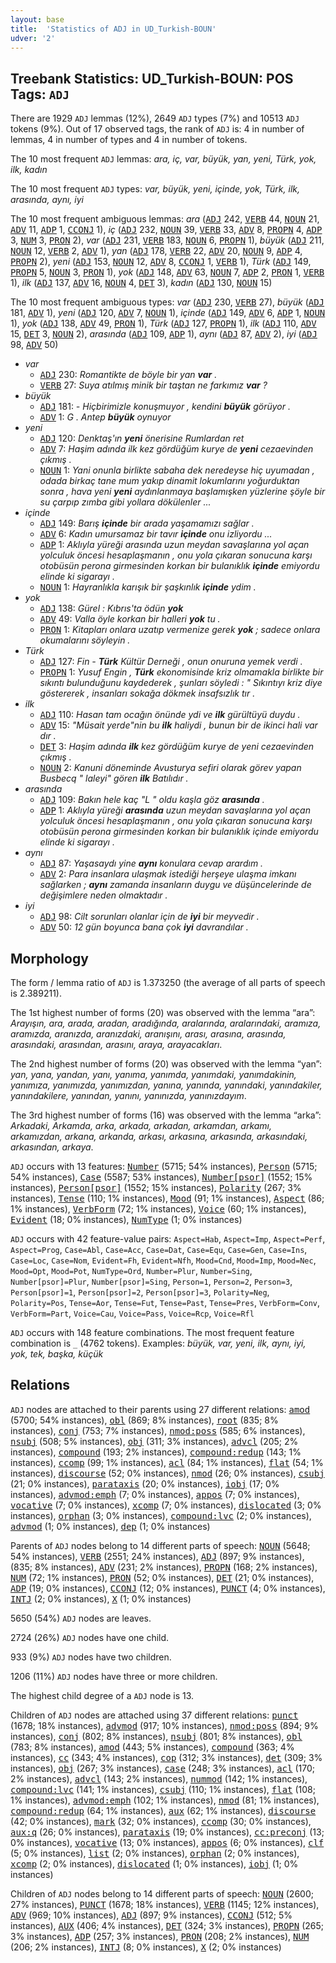 ```yaml
---
layout: base
title:  'Statistics of ADJ in UD_Turkish-BOUN'
udver: '2'
---
```


## Treebank Statistics: UD_Turkish-BOUN: POS Tags: `ADJ`

There are 1929 `ADJ` lemmas (12%), 2649 `ADJ` types (7%) and 10513 `ADJ` tokens (9%).
Out of 17 observed tags, the rank of `ADJ` is: 4 in number of lemmas, 4 in number of types and 4 in number of tokens.

The 10 most frequent `ADJ` lemmas: <em>ara, iç, var, büyük, yan, yeni, Türk, yok, ilk, kadın</em>

The 10 most frequent `ADJ` types:  <em>var, büyük, yeni, içinde, yok, Türk, ilk, arasında, aynı, iyi</em>

The 10 most frequent ambiguous lemmas: <em>ara</em> (<tt><a href="tr_boun-pos-ADJ.html">ADJ</a></tt> 242, <tt><a href="tr_boun-pos-VERB.html">VERB</a></tt> 44, <tt><a href="tr_boun-pos-NOUN.html">NOUN</a></tt> 21, <tt><a href="tr_boun-pos-ADV.html">ADV</a></tt> 11, <tt><a href="tr_boun-pos-ADP.html">ADP</a></tt> 1, <tt><a href="tr_boun-pos-CCONJ.html">CCONJ</a></tt> 1), <em>iç</em> (<tt><a href="tr_boun-pos-ADJ.html">ADJ</a></tt> 232, <tt><a href="tr_boun-pos-NOUN.html">NOUN</a></tt> 39, <tt><a href="tr_boun-pos-VERB.html">VERB</a></tt> 33, <tt><a href="tr_boun-pos-ADV.html">ADV</a></tt> 8, <tt><a href="tr_boun-pos-PROPN.html">PROPN</a></tt> 4, <tt><a href="tr_boun-pos-ADP.html">ADP</a></tt> 3, <tt><a href="tr_boun-pos-NUM.html">NUM</a></tt> 3, <tt><a href="tr_boun-pos-PRON.html">PRON</a></tt> 2), <em>var</em> (<tt><a href="tr_boun-pos-ADJ.html">ADJ</a></tt> 231, <tt><a href="tr_boun-pos-VERB.html">VERB</a></tt> 183, <tt><a href="tr_boun-pos-NOUN.html">NOUN</a></tt> 6, <tt><a href="tr_boun-pos-PROPN.html">PROPN</a></tt> 1), <em>büyük</em> (<tt><a href="tr_boun-pos-ADJ.html">ADJ</a></tt> 211, <tt><a href="tr_boun-pos-NOUN.html">NOUN</a></tt> 12, <tt><a href="tr_boun-pos-VERB.html">VERB</a></tt> 2, <tt><a href="tr_boun-pos-ADV.html">ADV</a></tt> 1), <em>yan</em> (<tt><a href="tr_boun-pos-ADJ.html">ADJ</a></tt> 178, <tt><a href="tr_boun-pos-VERB.html">VERB</a></tt> 22, <tt><a href="tr_boun-pos-ADV.html">ADV</a></tt> 20, <tt><a href="tr_boun-pos-NOUN.html">NOUN</a></tt> 9, <tt><a href="tr_boun-pos-ADP.html">ADP</a></tt> 4, <tt><a href="tr_boun-pos-PROPN.html">PROPN</a></tt> 2), <em>yeni</em> (<tt><a href="tr_boun-pos-ADJ.html">ADJ</a></tt> 153, <tt><a href="tr_boun-pos-NOUN.html">NOUN</a></tt> 12, <tt><a href="tr_boun-pos-ADV.html">ADV</a></tt> 8, <tt><a href="tr_boun-pos-CCONJ.html">CCONJ</a></tt> 1, <tt><a href="tr_boun-pos-VERB.html">VERB</a></tt> 1), <em>Türk</em> (<tt><a href="tr_boun-pos-ADJ.html">ADJ</a></tt> 149, <tt><a href="tr_boun-pos-PROPN.html">PROPN</a></tt> 5, <tt><a href="tr_boun-pos-NOUN.html">NOUN</a></tt> 3, <tt><a href="tr_boun-pos-PRON.html">PRON</a></tt> 1), <em>yok</em> (<tt><a href="tr_boun-pos-ADJ.html">ADJ</a></tt> 148, <tt><a href="tr_boun-pos-ADV.html">ADV</a></tt> 63, <tt><a href="tr_boun-pos-NOUN.html">NOUN</a></tt> 7, <tt><a href="tr_boun-pos-ADP.html">ADP</a></tt> 2, <tt><a href="tr_boun-pos-PRON.html">PRON</a></tt> 1, <tt><a href="tr_boun-pos-VERB.html">VERB</a></tt> 1), <em>ilk</em> (<tt><a href="tr_boun-pos-ADJ.html">ADJ</a></tt> 137, <tt><a href="tr_boun-pos-ADV.html">ADV</a></tt> 16, <tt><a href="tr_boun-pos-NOUN.html">NOUN</a></tt> 4, <tt><a href="tr_boun-pos-DET.html">DET</a></tt> 3), <em>kadın</em> (<tt><a href="tr_boun-pos-ADJ.html">ADJ</a></tt> 130, <tt><a href="tr_boun-pos-NOUN.html">NOUN</a></tt> 15)

The 10 most frequent ambiguous types:  <em>var</em> (<tt><a href="tr_boun-pos-ADJ.html">ADJ</a></tt> 230, <tt><a href="tr_boun-pos-VERB.html">VERB</a></tt> 27), <em>büyük</em> (<tt><a href="tr_boun-pos-ADJ.html">ADJ</a></tt> 181, <tt><a href="tr_boun-pos-ADV.html">ADV</a></tt> 1), <em>yeni</em> (<tt><a href="tr_boun-pos-ADJ.html">ADJ</a></tt> 120, <tt><a href="tr_boun-pos-ADV.html">ADV</a></tt> 7, <tt><a href="tr_boun-pos-NOUN.html">NOUN</a></tt> 1), <em>içinde</em> (<tt><a href="tr_boun-pos-ADJ.html">ADJ</a></tt> 149, <tt><a href="tr_boun-pos-ADV.html">ADV</a></tt> 6, <tt><a href="tr_boun-pos-ADP.html">ADP</a></tt> 1, <tt><a href="tr_boun-pos-NOUN.html">NOUN</a></tt> 1), <em>yok</em> (<tt><a href="tr_boun-pos-ADJ.html">ADJ</a></tt> 138, <tt><a href="tr_boun-pos-ADV.html">ADV</a></tt> 49, <tt><a href="tr_boun-pos-PRON.html">PRON</a></tt> 1), <em>Türk</em> (<tt><a href="tr_boun-pos-ADJ.html">ADJ</a></tt> 127, <tt><a href="tr_boun-pos-PROPN.html">PROPN</a></tt> 1), <em>ilk</em> (<tt><a href="tr_boun-pos-ADJ.html">ADJ</a></tt> 110, <tt><a href="tr_boun-pos-ADV.html">ADV</a></tt> 15, <tt><a href="tr_boun-pos-DET.html">DET</a></tt> 3, <tt><a href="tr_boun-pos-NOUN.html">NOUN</a></tt> 2), <em>arasında</em> (<tt><a href="tr_boun-pos-ADJ.html">ADJ</a></tt> 109, <tt><a href="tr_boun-pos-ADP.html">ADP</a></tt> 1), <em>aynı</em> (<tt><a href="tr_boun-pos-ADJ.html">ADJ</a></tt> 87, <tt><a href="tr_boun-pos-ADV.html">ADV</a></tt> 2), <em>iyi</em> (<tt><a href="tr_boun-pos-ADJ.html">ADJ</a></tt> 98, <tt><a href="tr_boun-pos-ADV.html">ADV</a></tt> 50)


* <em>var</em>
  * <tt><a href="tr_boun-pos-ADJ.html">ADJ</a></tt> 230: <em>Romantikte de böyle bir yan <b>var</b> .</em>
  * <tt><a href="tr_boun-pos-VERB.html">VERB</a></tt> 27: <em>Suya atılmış minik bir taştan ne farkımız <b>var</b> ?</em>
* <em>büyük</em>
  * <tt><a href="tr_boun-pos-ADJ.html">ADJ</a></tt> 181: <em>- Hiçbirimizle konuşmuyor , kendini <b>büyük</b> görüyor .</em>
  * <tt><a href="tr_boun-pos-ADV.html">ADV</a></tt> 1: <em>G . Antep <b>büyük</b> oynuyor</em>
* <em>yeni</em>
  * <tt><a href="tr_boun-pos-ADJ.html">ADJ</a></tt> 120: <em>Denktaş'ın <b>yeni</b> önerisine Rumlardan ret</em>
  * <tt><a href="tr_boun-pos-ADV.html">ADV</a></tt> 7: <em>Haşim adında ilk kez gördüğüm kurye de <b>yeni</b> cezaevinden çıkmış .</em>
  * <tt><a href="tr_boun-pos-NOUN.html">NOUN</a></tt> 1: <em>Yani onunla birlikte sabaha dek neredeyse hiç uyumadan , odada birkaç tane mum yakıp dinamit lokumlarını yoğurduktan sonra , hava yeni <b>yeni</b> aydınlanmaya başlamışken yüzlerine şöyle bir su çarpıp zımba gibi yollara dökülenler ...</em>
* <em>içinde</em>
  * <tt><a href="tr_boun-pos-ADJ.html">ADJ</a></tt> 149: <em>Barış <b>içinde</b> bir arada yaşamamızı sağlar .</em>
  * <tt><a href="tr_boun-pos-ADV.html">ADV</a></tt> 6: <em>Kadın umursamaz bir tavır <b>içinde</b> onu izliyordu ...</em>
  * <tt><a href="tr_boun-pos-ADP.html">ADP</a></tt> 1: <em>Aklıyla yüreği arasında uzun meydan savaşlarına yol açan yolculuk öncesi hesaplaşmanın , onu yola çıkaran sonucuna karşı otobüsün perona girmesinden korkan bir bulanıklık <b>içinde</b> emiyordu elinde ki sigarayı .</em>
  * <tt><a href="tr_boun-pos-NOUN.html">NOUN</a></tt> 1: <em>Hayranlıkla karışık bir şaşkınlık <b>içinde</b> ydim .</em>
* <em>yok</em>
  * <tt><a href="tr_boun-pos-ADJ.html">ADJ</a></tt> 138: <em>Gürel : Kıbrıs'ta ödün <b>yok</b></em>
  * <tt><a href="tr_boun-pos-ADV.html">ADV</a></tt> 49: <em>Valla öyle korkan bir halleri <b>yok</b> tu .</em>
  * <tt><a href="tr_boun-pos-PRON.html">PRON</a></tt> 1: <em>Kitapları onlara uzatıp vermenize gerek <b>yok</b> ; sadece onlara okumalarını söyleyin .</em>
* <em>Türk</em>
  * <tt><a href="tr_boun-pos-ADJ.html">ADJ</a></tt> 127: <em>Fin - <b>Türk</b> Kültür Derneği , onun onuruna yemek verdi .</em>
  * <tt><a href="tr_boun-pos-PROPN.html">PROPN</a></tt> 1: <em>Yusuf Engin , <b>Türk</b> ekonomisinde kriz olmamakla birlikte bir sıkıntı bulunduğunu kaydederek , şunları söyledi : " Sıkıntıyı kriz diye göstererek , insanları sokağa dökmek insafsızlık tır .</em>
* <em>ilk</em>
  * <tt><a href="tr_boun-pos-ADJ.html">ADJ</a></tt> 110: <em>Hasan tam ocağın önünde ydi ve <b>ilk</b> gürültüyü duydu .</em>
  * <tt><a href="tr_boun-pos-ADV.html">ADV</a></tt> 15: <em>"Müsait yerde"nin bu <b>ilk</b> haliydi , bunun bir de ikinci hali var dır .</em>
  * <tt><a href="tr_boun-pos-DET.html">DET</a></tt> 3: <em>Haşim adında <b>ilk</b> kez gördüğüm kurye de yeni cezaevinden çıkmış .</em>
  * <tt><a href="tr_boun-pos-NOUN.html">NOUN</a></tt> 2: <em>Kanuni döneminde Avusturya sefiri olarak görev yapan Busbecq " laleyi" gören <b>ilk</b> Batılıdır .</em>
* <em>arasında</em>
  * <tt><a href="tr_boun-pos-ADJ.html">ADJ</a></tt> 109: <em>Bakın hele kaç "L " oldu kaşla göz <b>arasında</b> .</em>
  * <tt><a href="tr_boun-pos-ADP.html">ADP</a></tt> 1: <em>Aklıyla yüreği <b>arasında</b> uzun meydan savaşlarına yol açan yolculuk öncesi hesaplaşmanın , onu yola çıkaran sonucuna karşı otobüsün perona girmesinden korkan bir bulanıklık içinde emiyordu elinde ki sigarayı .</em>
* <em>aynı</em>
  * <tt><a href="tr_boun-pos-ADJ.html">ADJ</a></tt> 87: <em>Yaşasaydı yine <b>aynı</b> konulara cevap arardım .</em>
  * <tt><a href="tr_boun-pos-ADV.html">ADV</a></tt> 2: <em>Para insanlara ulaşmak istediği herşeye ulaşma imkanı sağlarken ; <b>aynı</b> zamanda insanların duygu ve düşüncelerinde de değişimlere neden olmaktadır .</em>
* <em>iyi</em>
  * <tt><a href="tr_boun-pos-ADJ.html">ADJ</a></tt> 98: <em>Cilt sorunları olanlar için de <b>iyi</b> bir meyvedir .</em>
  * <tt><a href="tr_boun-pos-ADV.html">ADV</a></tt> 50: <em>12 gün boyunca bana çok <b>iyi</b> davrandılar .</em>

## Morphology

The form / lemma ratio of `ADJ` is 1.373250 (the average of all parts of speech is 2.389211).

The 1st highest number of forms (20) was observed with the lemma “ara”: <em>Arayışın, ara, arada, aradan, aradığında, aralarında, aralarındaki, aramıza, aramızda, aranızda, aranızdaki, aranışını, arası, arasına, arasında, arasındaki, arasından, arasını, araya, arayacakları</em>.

The 2nd highest number of forms (20) was observed with the lemma “yan”: <em>yan, yana, yandan, yanı, yanıma, yanımda, yanımdaki, yanımdakinin, yanımıza, yanımızda, yanımızdan, yanına, yanında, yanındaki, yanındakiler, yanındakilere, yanından, yanını, yanınızda, yanınızdayım</em>.

The 3rd highest number of forms (16) was observed with the lemma “arka”: <em>Arkadaki, Arkamda, arka, arkada, arkadan, arkamdan, arkamı, arkamızdan, arkana, arkanda, arkası, arkasına, arkasında, arkasındaki, arkasından, arkaya</em>.

`ADJ` occurs with 13 features: <tt><a href="tr_boun-feat-Number.html">Number</a></tt> (5715; 54% instances), <tt><a href="tr_boun-feat-Person.html">Person</a></tt> (5715; 54% instances), <tt><a href="tr_boun-feat-Case.html">Case</a></tt> (5587; 53% instances), <tt><a href="tr_boun-feat-Number-psor.html">Number[psor]</a></tt> (1552; 15% instances), <tt><a href="tr_boun-feat-Person-psor.html">Person[psor]</a></tt> (1552; 15% instances), <tt><a href="tr_boun-feat-Polarity.html">Polarity</a></tt> (267; 3% instances), <tt><a href="tr_boun-feat-Tense.html">Tense</a></tt> (110; 1% instances), <tt><a href="tr_boun-feat-Mood.html">Mood</a></tt> (91; 1% instances), <tt><a href="tr_boun-feat-Aspect.html">Aspect</a></tt> (86; 1% instances), <tt><a href="tr_boun-feat-VerbForm.html">VerbForm</a></tt> (72; 1% instances), <tt><a href="tr_boun-feat-Voice.html">Voice</a></tt> (60; 1% instances), <tt><a href="tr_boun-feat-Evident.html">Evident</a></tt> (18; 0% instances), <tt><a href="tr_boun-feat-NumType.html">NumType</a></tt> (1; 0% instances)

`ADJ` occurs with 42 feature-value pairs: `Aspect=Hab`, `Aspect=Imp`, `Aspect=Perf`, `Aspect=Prog`, `Case=Abl`, `Case=Acc`, `Case=Dat`, `Case=Equ`, `Case=Gen`, `Case=Ins`, `Case=Loc`, `Case=Nom`, `Evident=Fh`, `Evident=Nfh`, `Mood=Cnd`, `Mood=Imp`, `Mood=Nec`, `Mood=Opt`, `Mood=Pot`, `NumType=Ord`, `Number=Plur`, `Number=Sing`, `Number[psor]=Plur`, `Number[psor]=Sing`, `Person=1`, `Person=2`, `Person=3`, `Person[psor]=1`, `Person[psor]=2`, `Person[psor]=3`, `Polarity=Neg`, `Polarity=Pos`, `Tense=Aor`, `Tense=Fut`, `Tense=Past`, `Tense=Pres`, `VerbForm=Conv`, `VerbForm=Part`, `Voice=Cau`, `Voice=Pass`, `Voice=Rcp`, `Voice=Rfl`

`ADJ` occurs with 148 feature combinations.
The most frequent feature combination is `_` (4762 tokens).
Examples: <em>büyük, var, yeni, ilk, aynı, iyi, yok, tek, başka, küçük</em>


## Relations

`ADJ` nodes are attached to their parents using 27 different relations: <tt><a href="tr_boun-dep-amod.html">amod</a></tt> (5700; 54% instances), <tt><a href="tr_boun-dep-obl.html">obl</a></tt> (869; 8% instances), <tt><a href="tr_boun-dep-root.html">root</a></tt> (835; 8% instances), <tt><a href="tr_boun-dep-conj.html">conj</a></tt> (753; 7% instances), <tt><a href="tr_boun-dep-nmod-poss.html">nmod:poss</a></tt> (585; 6% instances), <tt><a href="tr_boun-dep-nsubj.html">nsubj</a></tt> (508; 5% instances), <tt><a href="tr_boun-dep-obj.html">obj</a></tt> (311; 3% instances), <tt><a href="tr_boun-dep-advcl.html">advcl</a></tt> (205; 2% instances), <tt><a href="tr_boun-dep-compound.html">compound</a></tt> (193; 2% instances), <tt><a href="tr_boun-dep-compound-redup.html">compound:redup</a></tt> (143; 1% instances), <tt><a href="tr_boun-dep-ccomp.html">ccomp</a></tt> (99; 1% instances), <tt><a href="tr_boun-dep-acl.html">acl</a></tt> (84; 1% instances), <tt><a href="tr_boun-dep-flat.html">flat</a></tt> (54; 1% instances), <tt><a href="tr_boun-dep-discourse.html">discourse</a></tt> (52; 0% instances), <tt><a href="tr_boun-dep-nmod.html">nmod</a></tt> (26; 0% instances), <tt><a href="tr_boun-dep-csubj.html">csubj</a></tt> (21; 0% instances), <tt><a href="tr_boun-dep-parataxis.html">parataxis</a></tt> (20; 0% instances), <tt><a href="tr_boun-dep-iobj.html">iobj</a></tt> (17; 0% instances), <tt><a href="tr_boun-dep-advmod-emph.html">advmod:emph</a></tt> (7; 0% instances), <tt><a href="tr_boun-dep-appos.html">appos</a></tt> (7; 0% instances), <tt><a href="tr_boun-dep-vocative.html">vocative</a></tt> (7; 0% instances), <tt><a href="tr_boun-dep-xcomp.html">xcomp</a></tt> (7; 0% instances), <tt><a href="tr_boun-dep-dislocated.html">dislocated</a></tt> (3; 0% instances), <tt><a href="tr_boun-dep-orphan.html">orphan</a></tt> (3; 0% instances), <tt><a href="tr_boun-dep-compound-lvc.html">compound:lvc</a></tt> (2; 0% instances), <tt><a href="tr_boun-dep-advmod.html">advmod</a></tt> (1; 0% instances), <tt><a href="tr_boun-dep-dep.html">dep</a></tt> (1; 0% instances)

Parents of `ADJ` nodes belong to 14 different parts of speech: <tt><a href="tr_boun-pos-NOUN.html">NOUN</a></tt> (5648; 54% instances), <tt><a href="tr_boun-pos-VERB.html">VERB</a></tt> (2551; 24% instances), <tt><a href="tr_boun-pos-ADJ.html">ADJ</a></tt> (897; 9% instances),  (835; 8% instances), <tt><a href="tr_boun-pos-ADV.html">ADV</a></tt> (231; 2% instances), <tt><a href="tr_boun-pos-PROPN.html">PROPN</a></tt> (168; 2% instances), <tt><a href="tr_boun-pos-NUM.html">NUM</a></tt> (72; 1% instances), <tt><a href="tr_boun-pos-PRON.html">PRON</a></tt> (52; 0% instances), <tt><a href="tr_boun-pos-DET.html">DET</a></tt> (21; 0% instances), <tt><a href="tr_boun-pos-ADP.html">ADP</a></tt> (19; 0% instances), <tt><a href="tr_boun-pos-CCONJ.html">CCONJ</a></tt> (12; 0% instances), <tt><a href="tr_boun-pos-PUNCT.html">PUNCT</a></tt> (4; 0% instances), <tt><a href="tr_boun-pos-INTJ.html">INTJ</a></tt> (2; 0% instances), <tt><a href="tr_boun-pos-X.html">X</a></tt> (1; 0% instances)

5650 (54%) `ADJ` nodes are leaves.

2724 (26%) `ADJ` nodes have one child.

933 (9%) `ADJ` nodes have two children.

1206 (11%) `ADJ` nodes have three or more children.

The highest child degree of a `ADJ` node is 13.

Children of `ADJ` nodes are attached using 37 different relations: <tt><a href="tr_boun-dep-punct.html">punct</a></tt> (1678; 18% instances), <tt><a href="tr_boun-dep-advmod.html">advmod</a></tt> (917; 10% instances), <tt><a href="tr_boun-dep-nmod-poss.html">nmod:poss</a></tt> (894; 9% instances), <tt><a href="tr_boun-dep-conj.html">conj</a></tt> (802; 8% instances), <tt><a href="tr_boun-dep-nsubj.html">nsubj</a></tt> (801; 8% instances), <tt><a href="tr_boun-dep-obl.html">obl</a></tt> (783; 8% instances), <tt><a href="tr_boun-dep-amod.html">amod</a></tt> (443; 5% instances), <tt><a href="tr_boun-dep-compound.html">compound</a></tt> (363; 4% instances), <tt><a href="tr_boun-dep-cc.html">cc</a></tt> (343; 4% instances), <tt><a href="tr_boun-dep-cop.html">cop</a></tt> (312; 3% instances), <tt><a href="tr_boun-dep-det.html">det</a></tt> (309; 3% instances), <tt><a href="tr_boun-dep-obj.html">obj</a></tt> (267; 3% instances), <tt><a href="tr_boun-dep-case.html">case</a></tt> (248; 3% instances), <tt><a href="tr_boun-dep-acl.html">acl</a></tt> (170; 2% instances), <tt><a href="tr_boun-dep-advcl.html">advcl</a></tt> (143; 2% instances), <tt><a href="tr_boun-dep-nummod.html">nummod</a></tt> (142; 1% instances), <tt><a href="tr_boun-dep-compound-lvc.html">compound:lvc</a></tt> (141; 1% instances), <tt><a href="tr_boun-dep-csubj.html">csubj</a></tt> (110; 1% instances), <tt><a href="tr_boun-dep-flat.html">flat</a></tt> (108; 1% instances), <tt><a href="tr_boun-dep-advmod-emph.html">advmod:emph</a></tt> (102; 1% instances), <tt><a href="tr_boun-dep-nmod.html">nmod</a></tt> (81; 1% instances), <tt><a href="tr_boun-dep-compound-redup.html">compound:redup</a></tt> (64; 1% instances), <tt><a href="tr_boun-dep-aux.html">aux</a></tt> (62; 1% instances), <tt><a href="tr_boun-dep-discourse.html">discourse</a></tt> (42; 0% instances), <tt><a href="tr_boun-dep-mark.html">mark</a></tt> (32; 0% instances), <tt><a href="tr_boun-dep-ccomp.html">ccomp</a></tt> (30; 0% instances), <tt><a href="tr_boun-dep-aux-q.html">aux:q</a></tt> (26; 0% instances), <tt><a href="tr_boun-dep-parataxis.html">parataxis</a></tt> (19; 0% instances), <tt><a href="tr_boun-dep-cc-preconj.html">cc:preconj</a></tt> (13; 0% instances), <tt><a href="tr_boun-dep-vocative.html">vocative</a></tt> (13; 0% instances), <tt><a href="tr_boun-dep-appos.html">appos</a></tt> (6; 0% instances), <tt><a href="tr_boun-dep-clf.html">clf</a></tt> (5; 0% instances), <tt><a href="tr_boun-dep-list.html">list</a></tt> (2; 0% instances), <tt><a href="tr_boun-dep-orphan.html">orphan</a></tt> (2; 0% instances), <tt><a href="tr_boun-dep-xcomp.html">xcomp</a></tt> (2; 0% instances), <tt><a href="tr_boun-dep-dislocated.html">dislocated</a></tt> (1; 0% instances), <tt><a href="tr_boun-dep-iobj.html">iobj</a></tt> (1; 0% instances)

Children of `ADJ` nodes belong to 14 different parts of speech: <tt><a href="tr_boun-pos-NOUN.html">NOUN</a></tt> (2600; 27% instances), <tt><a href="tr_boun-pos-PUNCT.html">PUNCT</a></tt> (1678; 18% instances), <tt><a href="tr_boun-pos-VERB.html">VERB</a></tt> (1145; 12% instances), <tt><a href="tr_boun-pos-ADV.html">ADV</a></tt> (969; 10% instances), <tt><a href="tr_boun-pos-ADJ.html">ADJ</a></tt> (897; 9% instances), <tt><a href="tr_boun-pos-CCONJ.html">CCONJ</a></tt> (512; 5% instances), <tt><a href="tr_boun-pos-AUX.html">AUX</a></tt> (406; 4% instances), <tt><a href="tr_boun-pos-DET.html">DET</a></tt> (324; 3% instances), <tt><a href="tr_boun-pos-PROPN.html">PROPN</a></tt> (265; 3% instances), <tt><a href="tr_boun-pos-ADP.html">ADP</a></tt> (257; 3% instances), <tt><a href="tr_boun-pos-PRON.html">PRON</a></tt> (208; 2% instances), <tt><a href="tr_boun-pos-NUM.html">NUM</a></tt> (206; 2% instances), <tt><a href="tr_boun-pos-INTJ.html">INTJ</a></tt> (8; 0% instances), <tt><a href="tr_boun-pos-X.html">X</a></tt> (2; 0% instances)

